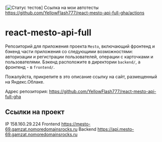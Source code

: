 [![Статус тестов](../../actions/workflows/tests.yml/badge.svg)] 
Ссылка на мои автотесты  https://github.com/YellowFlash777/react-mesto-api-full-gha/actions

# react-mesto-api-full
Репозиторий для приложения проекта `Mesto`, включающий фронтенд и бэкенд части приложения со следующими возможностями: авторизации и регистрации пользователей, операции с карточками и пользователями. Бэкенд расположите в директории `backend/`, а фронтенд - в `frontend/`. 
  
Пожалуйста, прикрепите в это описание ссылку на сайт, размещенный на Яндекс.Облаке.

Адрес репозитория: https://github.com/YellowFlash777/react-mesto-api-full-gha

## Ссылки на проект

IP 158.160.29.224
Frontend https://mesto-69.gamzat.nomoredomainsrocks.ru
Backend https://api.mesto-69.gamzat.nomoredomainsrocks.ru

